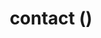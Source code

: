 ---
title: "contact ()"
buttonText: "email me!"
content: "Are you interested in any of my projects? Are you curious about my work? Want a good book recommendation?"
--- 
